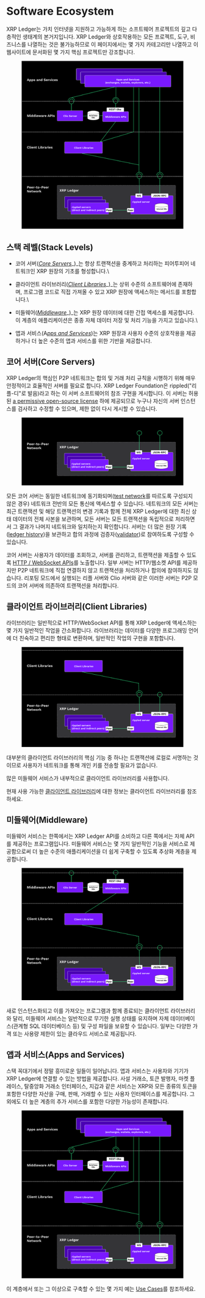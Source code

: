 # Software Ecosystem

XRP Ledger는 가치 인터넷을 지원하고 가능하게 하는 소프트웨어 프로젝트의 깊고 다층적인 생태계의 본거지입니다. XRP Ledger와 상호작용하는 모든 프로젝트, 도구, 비즈니스를 나열하는 것은 불가능하므로 이 페이지에서는 몇 가지 카테고리만 나열하고 이 웹사이트에 문서화된 몇 가지 핵심 프로젝트만 강조합니다.

<figure><img src="../.gitbook/assets/image (3).png" alt=""><figcaption></figcaption></figure>

## 스택 레벨(Stack Levels)

* 코어 서버([_Core Servers_](https://xrpl.org/software-ecosystem.html#core-servers)_)_는 항상 트랜잭션을 중계하고 처리하는 피어투피어 네트워크인 XRP 원장의 기초를 형성합니다.\

* 클라이언트 라이브러리([_Client Libraries_](https://xrpl.org/software-ecosystem.html#client-libraries)_)_는 상위 수준의 소프트웨어에 존재하며, 프로그램 코드로 직접 가져올 수 있고 XRP 원장에 액세스하는 메서드를 포함합니다.\

* 미들웨어([_Middleware_](https://xrpl.org/software-ecosystem.html#middleware)_)_는 XRP 원장 데이터에 대한 간접 액세스를 제공합니다. 이 계층의 애플리케이션은 종종 자체 데이터 저장 및 처리 기능을 가지고 있습니다.\

* 앱과 서비스(A[_pps and Services_](https://xrpl.org/software-ecosystem.html#apps-and-services))는 XRP 원장과 사용자 수준의 상호작용을 제공하거나 더 높은 수준의 앱과 서비스를 위한 기반을 제공합니다.

## 코어 서버(Core Servers)

XRP Ledger의 핵심인 P2P 네트워크는 합의 및 거래 처리 규칙을 시행하기 위해 매우 안정적이고 효율적인 서버를 필요로 합니다. XRP Ledger Foundation은 rippled("리플-디"로 발음)라고 하는 이 서버 소프트웨어의 참조 구현을 게시합니다. 이 서버는 허용된 [a permissive open-source license](https://github.com/XRPLF/rippled/blob/develop/LICENSE.md) 하에 제공되므로 누구나 자신의 서버 인스턴스를 검사하고 수정할 수 있으며, 제한 없이 다시 게시할 수 있습니다.

<figure><img src="../.gitbook/assets/image (22).png" alt=""><figcaption></figcaption></figure>

모든 코어 서버는 동일한 네트워크에 동기화되며([test network](https://xrpl.org/parallel-networks.html)를 따르도록 구성되지 않은 경우) 네트워크 전반의 모든 통신에 액세스할 수 있습니다. 네트워크의 모든 서버는 최근 트랜잭션 및 해당 트랜잭션의 변경 기록과 함께 전체 XRP Ledger에 대한 최신 상태 데이터의 전체 사본을 보관하며, 모든 서버는 모든 트랜잭션을 독립적으로 처리하면서 그 결과가 나머지 네트워크와 일치하는지 확인합니다. 서버는 더 많은 원장 기록([ledger history](https://xrpl.org/ledger-history.html))을 보관하고 합의 과정에 검증자([validator](https://xrpl.org/rippled-server-modes.html#validators))로 참여하도록 구성할 수 있습니다.



코어 서버는 사용자가 데이터를 조회하고, 서버를 관리하고, 트랜잭션을 제출할 수 있도록 [HTTP / WebSocket APIs](https://xrpl.org/http-websocket-apis.html)를 노출합니다. 일부 서버는 HTTP/웹소켓 API를 제공하지만 P2P 네트워크에 직접 연결하지 않고 트랜잭션을 처리하거나 합의에 참여하지도 않습니다. 리포팅 모드에서 실행되는 리플 서버와 Clio 서버와 같은 이러한 서버는 P2P 모드의 코어 서버에 의존하여 트랜잭션을 처리합니다.



## 클라이언트 라이브러리(Client Libraries)

라이브러리는 일반적으로 HTTP/WebSocket API를 통해 XRP Ledger에 액세스하는 몇 가지 일반적인 작업을 간소화합니다. 라이브러리는 데이터를 다양한 프로그래밍 언어에 더 친숙하고 편리한 형태로 변환하며, 일반적인 작업의 구현을 포함합니다.

<figure><img src="../.gitbook/assets/image.png" alt=""><figcaption></figcaption></figure>

대부분의 클라이언트 라이브러리의 핵심 기능 중 하나는 트랜잭션에 로컬로 서명하는 것이므로 사용자가 네트워크를 통해 개인 키를 전송할 필요가 없습니다.

많은 미들웨어 서비스가 내부적으로 클라이언트 라이브러리를 사용합니다.

현재 사용 가능한 [클라이언트 라이브러리](https://xrpl.org/client-libraries.html)에 대한 정보는 클라이언트 라이브러리를 참조하세요.



## 미들웨어(Middleware)

미들웨어 서비스는 한쪽에서는 XRP Ledger API를 소비하고 다른 쪽에서는 자체 API를 제공하는 프로그램입니다. 미들웨어 서비스는 몇 가지 일반적인 기능을 서비스로 제공함으로써 더 높은 수준의 애플리케이션을 더 쉽게 구축할 수 있도록 추상화 계층을 제공합니다.

<figure><img src="../.gitbook/assets/image (1).png" alt=""><figcaption></figcaption></figure>

새로 인스턴스화되고 이를 가져오는 프로그램과 함께 종료되는 클라이언트 라이브러리와 달리, 미들웨어 서비스는 일반적으로 무기한 실행 상태를 유지하며 자체 데이터베이스(관계형 SQL 데이터베이스 등) 및 구성 파일을 보유할 수 있습니다. 일부는 다양한 가격 또는 사용량 제한이 있는 클라우드 서비스로 제공됩니다.



## 앱과 서비스(Apps and Services)

스택 꼭대기에서 정말 흥미로운 일들이 일어납니다. 앱과 서비스는 사용자와 기기가 XRP Ledger에 연결할 수 있는 방법을 제공합니다. 사설 거래소, 토큰 발행자, 마켓 플레이스, 탈중앙화 거래소 인터페이스, 지갑과 같은 서비스는 XRP와 모든 종류의 토큰을 포함한 다양한 자산을 구매, 판매, 거래할 수 있는 사용자 인터페이스를 제공합니다. 그 외에도 더 높은 계층의 추가 서비스를 포함한 다양한 가능성이 존재합니다.

<figure><img src="../.gitbook/assets/image (2).png" alt=""><figcaption></figcaption></figure>

이 계층에서 또는 그 이상으로 구축할 수 있는 몇 가지 예는 [Use Cases](https://xrpl.org/use-cases.html)를 참조하세요.
